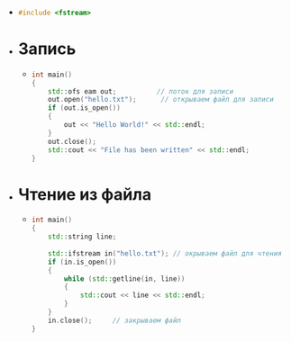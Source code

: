 - ```c++
  #include <fstream>
  ```
- # Запись
	- ```c++
	  int main()
	  {
	      std::ofs eam out;          // поток для записи
	      out.open("hello.txt");      // открываем файл для записи
	      if (out.is_open())
	      {
	          out << "Hello World!" << std::endl;
	      }
	      out.close(); 
	      std::cout << "File has been written" << std::endl;
	  }
	  ```
- # Чтение из файла
	- ```c++
	  int main()
	  {
	      std::string line;
	   
	      std::ifstream in("hello.txt"); // окрываем файл для чтения
	      if (in.is_open())
	      {
	          while (std::getline(in, line))
	          {
	              std::cout << line << std::endl;
	          }
	      }
	      in.close();     // закрываем файл
	  }
	  ```